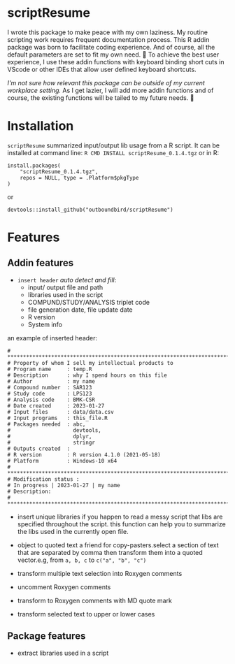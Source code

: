 # scriptResume
I wrote this package to make peace with my own laziness. My routine scripting
work requires frequent documentation process. This R addin package was born
to facilitate coding experience. And of course, all the default parameters are set
to fit my own need. :zany_face: To achieve the best user experience, I  use these
addin functions with keyboard binding short cuts in VScode or other IDEs that allow
user defined keyboard shortcuts.

*I'm not sure how relevant this package can be outside of my current workplace setting.* As I get lazier, I will add more addin functions and of course, the existing functions will be tailed to my future needs. :hear_no_evil:

# Installation
`scriptResume` summarized input/output lib usage from a R script.
It can be installed at command line:
`R CMD INSTALL scriptResume_0.1.4.tgz`
or in R:

```
install.packages(
    "scriptResume_0.1.4.tgz",
    repos = NULL, type = .Platform$pkgType
)
```
or

```
devtools::install_github("outboundbird/scriptResume")
```

# Features
## Addin features
- `insert header` *auto detect and fill*:
    - input/ output file and path
    - libraries used in the script
    - COMPUND/STUDY/ANALYSIS triplet code
    - file generation date, file update date
    - R version
    - System info

an example of inserted header:
```
# ******************************************************************************
# Property of whom I sell my intellectual products to
# Program name     : temp.R
# Description      : why I spend hours on this file
# Author           : my name
# Compound number  : SAR123
# Study code       : LPS123
# Analysis code    : BMK-CSR
# Date created     : 2023-01-27
# Input files      : data/data.csv
# Input programs   : this_file.R
# Packages needed  : abc,
#                    devtools,
#                    dplyr,
#                    stringr
# Outputs created  :
# R version        : R version 4.1.0 (2021-05-18)
# Platform         : Windows-10 x64
# ******************************************************************************
# Modification status :
# In progress | 2023-01-27 | my name
# Description:
# ******************************************************************************
```

- insert unique libraries
if you happen to read a messy script that libs are specified throughout the script. this function can help you to summarize the libs used in the currently open file.

- object to quoted text
a friend for copy-pasters.select a section of text that are separated by comma then transform them into a quoted vector.e.g, from `a, b, c` to `c("a", "b", "c")`

- transform multiple text selection into Roxygen comments
- uncomment Roxygen comments
- transform to Roxygen comments with MD quote mark
- transform selected text to upper or lower cases

## Package features
- extract libraries used in a script